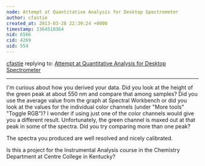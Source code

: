 ```yaml
---
node: Attempt at Quantitative Analysis for Desktop Spectrometer 
author: cfastie
created_at: 2013-03-28 22:39:24 +0000
timestamp: 1364510364
nid: 6566
cid: 4269
uid: 554
---
```




[cfastie](../profile/cfastie) replying to: [Attempt at Quantitative Analysis for Desktop Spectrometer ](../notes/benalley43/3-27-2013/attempt-quantitative-analysis-desktop-spectrometer)

----
I'm curious about how you derived your data.  Did you look at the height of the green peak at about 550 nm and compare that among samples?  Did you use the average value from the graph at Spectral Workbench or did you look at the values for the individual color channels (under "More tools" "Toggle RGB")? I wonder if using just one of the color channels would give you a different result. Unfortunately, the green channel is maxed out at that peak in some of the spectra. Did you try comparing more than one peak?

The spectra you produced are well resolved and nicely calibrated.

Is this a project for the Instrumental Analysis course in the Chemistry Department at Centre College in Kentucky? 